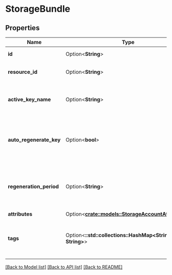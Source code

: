 # StorageBundle

## Properties

Name | Type | Description | Notes
------------ | ------------- | ------------- | -------------
**id** | Option<**String**> | The storage account id. | [optional][readonly]
**resource_id** | Option<**String**> | The storage account resource id. | [optional][readonly]
**active_key_name** | Option<**String**> | The current active storage account key name. | [optional][readonly]
**auto_regenerate_key** | Option<**bool**> | whether keyvault should manage the storage account for the user. | [optional][readonly]
**regeneration_period** | Option<**String**> | The key regeneration time duration specified in ISO-8601 format. | [optional][readonly]
**attributes** | Option<[**crate::models::StorageAccountAttributes**](StorageAccountAttributes.md)> |  | [optional]
**tags** | Option<**::std::collections::HashMap<String, String>**> | Application specific metadata in the form of key-value pairs | [optional][readonly]

[[Back to Model list]](../README.md#documentation-for-models) [[Back to API list]](../README.md#documentation-for-api-endpoints) [[Back to README]](../README.md)



